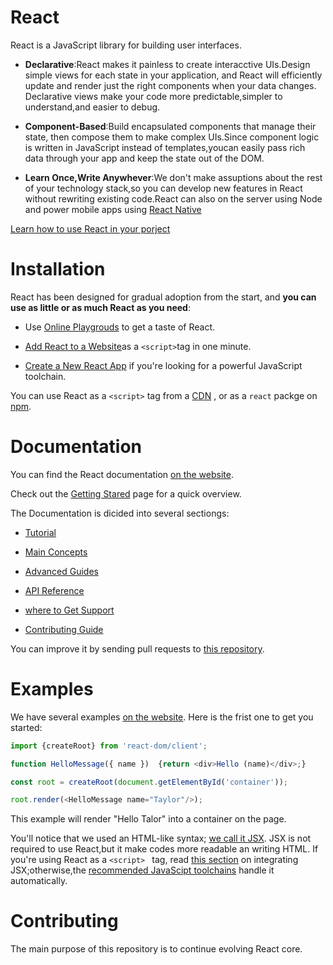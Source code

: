 # React 

React is a JavaScript library for building user interfaces.

  * **Declarative**:React makes it painless to create interacctive UIs.Design simple views for each state in your application, and React will efficiently update and render just the right components when your data changes. Declarative views make your code more predictable,simpler to understand,and easier to debug.

  * **Component-Based**:Build encapsulated components that manage their state, then compose them to make complex UIs.Since component logic is written in JavaScript instead of templates,youcan easily pass rich data through your app and keep the state out of the DOM.

  * **Learn Once,Write Anywhever**:We don't make assuptions about the rest of your technology stack,so you can develop new features in React without rewriting existing code.React can also on the server using Node and power mobile apps using [React Native](https://reactnative.dev/)

[Learn how to use React in your porject](https://reactjs.org/docs/getting-started.html)

# Installation

React has been designed for gradual adoption from the start,
and **you can use as little or as much React as you need**:

 * Use [Online Playgrouds](https://reactjs.org/docs/getting-started.html#online-playgrounds)
 to get a taste of React.

 * [Add React to a Website](https://reactjs.org/docs/add-react-to-a-website.html)as a 
`<script>`tag in one minute.
* [Create a New React App](https://reactjs.org/docs/create-a-new-react-app.html) if you're looking for a powerful JavaScript toolchain.

You can use React as a `<script>` tag from a [CDN](https://reactjs.org/docs/cdn-links.html) ,
or as a `react` packge on [npm](https://www.npmjs.com/package/react).

# Documentation

You can find the React documentation [on the website](https://reactjs.org/).

Check out the [Getting Stared](https://reactjs.org/docs/getting-started.html)
 page for a quick overview.

 The Documentation is dicided into several sectiongs:
  
  * [Tutorial](https://reactjs.org/tutorial/tutorial.html)

  * [Main Concepts](https://reactjs.org/docs/hello-world.html)

  * [Advanced Guides](https://reactjs.org/docs/jsx-in-depth.html)

  * [API Reference](https://reactjs.org/docs/react-api.html)

  * [where to Get Support](https://reactjs.org/community/support.html)

  * [Contributing Guide](https://reactjs.org/docs/how-to-contribute.html)

You can improve it by sending pull requests to [this repository](https://github.com/reactjs/reactjs.org).

# Examples

We have several examples [on the website](https://reactjs.org/).
Here is the frist one to get you started:

```JavaScript
import {createRoot} from 'react-dom/client';

function HelloMessage({ name })  {return <div>Hello (name)</div>;}

const root = createRoot(document.getElementById('container'));

root.render(<HelloMessage name="Taylor"/>);
```

This example will render "Hello Talor" into a container on the page.

You'll notice that we used an HTML-like syntax;
[we call it JSX](https://reactjs.org/docs/introducing-jsx.html).
JSX is not required to use React,but it make codes more readable an writing HTML.
If you're using React as a `<script> ` tag,
read [this section](https://reactjs.org/docs/add-react-to-a-website.html#optional-try-react-with-jsx) 
on integrating JSX;otherwise,the [recommended JavaScipt toolchains](https://reactjs.org/docs/create-a-new-react-app.html) 
handle it automatically.

# Contributing

The main purpose of this repository is to continue evolving React core.
